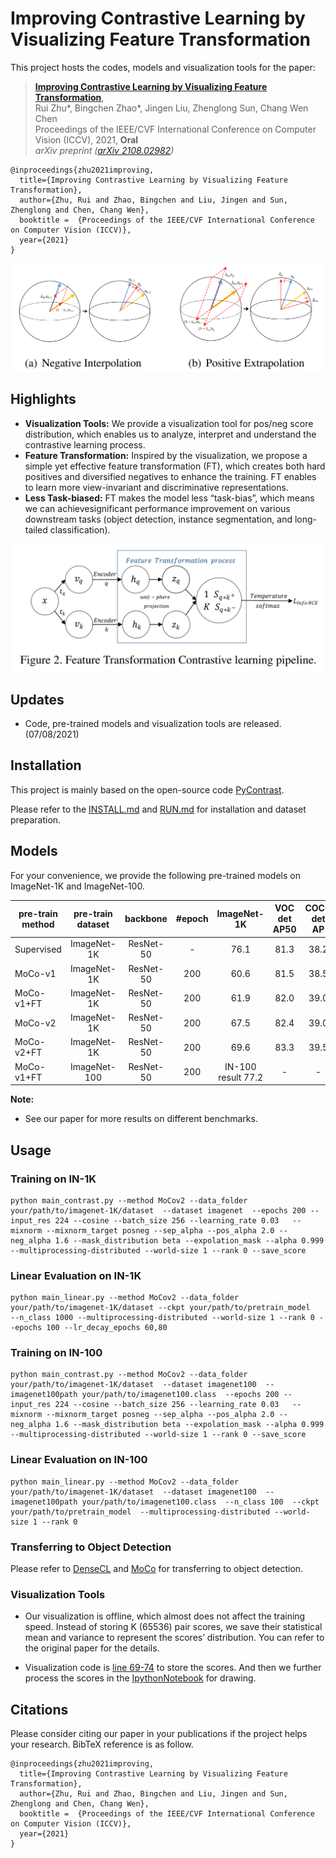 # Improving Contrastive Learning by Visualizing Feature Transformation

This project hosts the codes, models and visualization tools for the paper: 

> [**Improving Contrastive Learning by Visualizing Feature Transformation**](https://arxiv.org/abs/2108.02982),  
> Rui Zhu*, Bingchen Zhao*, Jingen Liu, Zhenglong Sun, Chang Wen Chen  
> Proceedings of the IEEE/CVF International Conference on Computer Vision (ICCV), 2021, **Oral**  
> *arXiv preprint ([arXiv 2108.02982](https://arxiv.org/abs/2108.02982))*   

```
@inproceedings{zhu2021improving,
  title={Improving Contrastive Learning by Visualizing Feature Transformation},
  author={Zhu, Rui and Zhao, Bingchen and Liu, Jingen and Sun, Zhenglong and Chen, Chang Wen},
  booktitle =  {Proceedings of the IEEE/CVF International Conference on Computer Vision (ICCV)},
  year={2021}
}
```

![highlights2](highlight1.png)

## Highlights
- **Visualization Tools:**  We provide a visualization tool for pos/neg score distribution, which enables us to analyze, interpret and understand the contrastive learning process.
- **Feature Transformation:**  Inspired by the visualization, we propose a simple yet effective feature transformation (FT), which creates both hard positives and diversified negatives to enhance the training. 
FT enables to learn more view-invariant and discriminative representations. 
- **Less Task-biased:** FT makes the model less “task-bias”, which means we
can achievesignificant performance improvement on various downstream tasks (object detection, instance segmentation, and long-tailed classification). 

![highlights](highlight2.png)

## Updates
   - Code, pre-trained models and visualization tools are released. (07/08/2021)


## Installation
This project is mainly based on the open-source code [PyContrast](https://github.com/HobbitLong/PyContrast).

Please refer to the [INSTALL.md](https://github.com/HobbitLong/PyContrast/blob/master/pycontrast/docs/INSTALL.md) and [RUN.md](https://github.com/HobbitLong/PyContrast/blob/master/pycontrast/docs/RUN.md) for installation and dataset preparation.



## Models
For your convenience, we provide the following pre-trained models on ImageNet-1K and ImageNet-100.

pre-train method | pre-train dataset | backbone | #epoch | ImageNet-1K | VOC det AP50| COCO det AP | Link
--- |:---:|:---:|:---:|:---:|:---:|:---:|:---:
Supervised | ImageNet-1K | ResNet-50 | - | 76.1 | 81.3 | 38.2| [download](https://cloudstor.aarnet.edu.au/plus/s/W2FST2pxKrC6HWp/download)
MoCo-v1 | ImageNet-1K | ResNet-50 | 200 | 60.6 | 81.5 | 38.5 | [download](https://dl.fbaipublicfiles.com/moco/moco_checkpoints/moco_v1_200ep/moco_v1_200ep_pretrain.pth.tar)
MoCo-v1+FT | ImageNet-1K | ResNet-50 | 200 | 61.9 | 82.0 | 39.0 | [download](https://cuhko365-my.sharepoint.com/:u:/g/personal/219019048_link_cuhk_edu_cn/EXy5EHiwvtBMt9dPlAXk69QB23U8tjK07JJ4B0l-24ZIOg?e=0FXWN8)
MoCo-v2 | ImageNet-1K | ResNet-50 | 200 | 67.5 | 82.4 | 39.0 | [download](https://dl.fbaipublicfiles.com/moco/moco_checkpoints/moco_v2_200ep/moco_v2_200ep_pretrain.pth.tar)
MoCo-v2+FT | ImageNet-1K | ResNet-50 | 200 | 69.6 | 83.3 | 39.5 | [download](https://cuhko365-my.sharepoint.com/:u:/g/personal/219019048_link_cuhk_edu_cn/EWmxeCue5hhFmGZG-qaJgDABJoQiHtppl7CyZyqXPngNDA?e=5IgLoV)
MoCo-v1+FT | ImageNet-100 | ResNet-50 | 200 | IN-100 result 77.2 | - | - | [download](https://cuhko365-my.sharepoint.com/:u:/g/personal/219019048_link_cuhk_edu_cn/EbuNGnkSjGdOmCceRd-3qfwBK3pnKzpr2qS1BEblQo0rUg?e=eFF70L)


**Note:** 
- See our paper for more results on different benchmarks.




## Usage

### Training on IN-1K
    python main_contrast.py --method MoCov2 --data_folder your/path/to/imagenet-1K/dataset  --dataset imagenet  --epochs 200 --input_res 224 --cosine --batch_size 256 --learning_rate 0.03   --mixnorm --mixnorm_target posneg --sep_alpha --pos_alpha 2.0 --neg_alpha 1.6 --mask_distribution beta --expolation_mask --alpha 0.999 --multiprocessing-distributed --world-size 1 --rank 0 --save_score

### Linear Evaluation on IN-1K
    python main_linear.py --method MoCov2 --data_folder your/path/to/imagenet-1K/dataset --ckpt your/path/to/pretrain_model   --n_class 1000 --multiprocessing-distributed --world-size 1 --rank 0 --epochs 100 --lr_decay_epochs 60,80

### Training on IN-100
    python main_contrast.py --method MoCov2 --data_folder your/path/to/imagenet-1K/dataset  --dataset imagenet100  --imagenet100path your/path/to/imagenet100.class  --epochs 200 --input_res 224 --cosine --batch_size 256 --learning_rate 0.03   --mixnorm --mixnorm_target posneg --sep_alpha --pos_alpha 2.0 --neg_alpha 1.6 --mask_distribution beta --expolation_mask --alpha 0.999 --multiprocessing-distributed --world-size 1 --rank 0 --save_score

### Linear Evaluation on IN-100
    python main_linear.py --method MoCov2 --data_folder your/path/to/imagenet-1K/dataset  --dataset imagenet100  --imagenet100path your/path/to/imagenet100.class  --n_class 100  --ckpt your/path/to/pretrain_model  --multiprocessing-distributed --world-size 1 --rank 0 
    
### Transferring to Object Detection
Please refer to [DenseCL](https://github.com/WXinlong/DenseCL) and [MoCo](https://github.com/facebookresearch/moco) for transferring to object detection.


### Visualization Tools
- Our visualization is offline, which almost does not affect the training speed.
Instead of storing K (65536) pair scores, we save their statistical mean and variance to represent the scores’ distribution. 
You can refer to the original paper for the details.

- Visualization code is [line 69-74](https://github.com/DTennant/CL-Visualizing-Feature-Transformation/blob/f2b1471e6f17278260a9e8bdaddbd504556fb13b/memory/mem_moco.py#L69) to store the scores.
And then we further process the scores in the [IpythonNotebook](https://github.com/DTennant/CL-Visualizing-Feature-Transformation/blob/e1658ceda39f657c1b0f608ef6ef124b404e451b/Visualization%20Tools.ipynb) for drawing.

## Citations
Please consider citing our paper in your publications if the project helps your research. BibTeX reference is as follow.
```
@inproceedings{zhu2021improving,
  title={Improving Contrastive Learning by Visualizing Feature Transformation},
  author={Zhu, Rui and Zhao, Bingchen and Liu, Jingen and Sun, Zhenglong and Chen, Chang Wen},
  booktitle =  {Proceedings of the IEEE/CVF International Conference on Computer Vision (ICCV)},
  year={2021}
}
```
